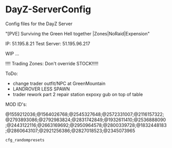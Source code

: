 # DayZ-ServerConfig

Config files for the DayZ Server

"[PVE] Surviving the Green Hell together |Zones|NoRaid|Expension"

IP: 51.195.8.21
Test Server: 51.195.96.217

WIP ...

!!!! Trading Zones: Don't override STOCK!!!!!


ToDo:
- change trader outfit/NPC at GreenMountain
- LANDROVER LESS SPAWN
- trader rework part 2
repair station expoxy gub on top of table



MOD ID's:

@1559212036;@1564026768;@2545327648;@2572331007;@2116157322;@2793893086;@2792983824;@2831742849;@1932611410;@2536888090;@2443122116;@2663169692;@2950964578;@2800339728;@1832448183;@2860643107;@2921256386;@2827018523;@2345073965


<!-- .......................................... -->  
<!-- add to econemycore.xml & cfgrandompreset.xml -->
<!-- .......................................... -->  

<ce folder="db_split">
    <!-- Vanilla Types Split -->
        <file name="VT_Ammo.xml" type="types" />
        <file name="VT_Animals.xml" type="types" />
        <file name="VT_Attachments.xml" type="types" />
        <file name="VT_Base.xml" type="types" />
        <file name="VT_Civ_Clothing.xml" type="types" />
        <file name="VT_Components.xml" type="types" />
        <file name="VT_Containers.xml" type="types" />
        <file name="VT_Drinks.xml" type="types" />
        <file name="VT_Explosives.xml" type="types" />
        <file name="VT_Food.xml" type="types" />
        <file name="VT_Life_Only.xml" type="types" />
        <file name="VT_Medical.xml" type="types" />
        <file name="VT_Melee.xml" type="types" />
        <file name="VT_Mil_Clothing.xml" type="types" />
        <file name="VT_Seasonal.xml" type="types" />
        <file name="VT_Tools.xml" type="types" />
        <file name="VT_Vehicles.xml" type="types" />
        <file name="VT_Weapons.xml" type="types" />
        <file name="VT_Zombies.xml" type="types" />
    </ce>

<ce folder="expansion_ce">
		<file name="expansion_types.xml" type="types" />
		<file name="expansion_spawnabletypes.xml" type="spawnabletypes" />
		<file name="expansion_events.xml" type="events" />
	</ce>

<ce folder="db_custom">
	<!-- Mod Types -->
		<file name="BL_BoomLayThings_types.xml" type="types" />
		<file name="CJ_LootChest-CJ187_types.xml" type="types" />
		<file name="CJ_LootChest-CJ187_cfgspawnabletypes.xml" type="spawnabletypes" />
		<file name="CP_CannabisPlus_types.xml" type="types" />
		<file name="MMG_cfgspawnabletypes.xml" type="spawnabletypes" />
		<file name="MMG_Storage.xml" type="types" />
		<file name="MMG_types_ADMINGEAR.xml" type="types" />
		<file name="MMG_types_alpine.xml" type="types" />
		<file name="MMG_types_atacs.xml" type="types" />
		<file name="MMG_types_black.xml" type="types" />
		<file name="MMG_types_carbines.xml" type="types" />
		<file name="MMG_types_dark_woodland.xml" type="types" />
		<file name="MMG_types_erdl.xml" type="types" />
		<file name="MMG_types_green.xml" type="types" />
		<file name="MMG_types_multicam.xml" type="types" />
		<file name="MMG_types_multicam_tropic.xml" type="types" />
		<file name="MMG_types_multicamblack.xml" type="types" />
		<file name="MMG_types_NBC+NVG.xml" type="types" />
		<file name="MMG_types_patches.xml" type="types" />
		<file name="MMG_types_police.xml" type="types" />
		<file name="MMG_types_tan.xml" type="types" />
		<file name="MMG_types_ucp.xml" type="types" />
		<file name="MMGCC_CivilianClothing_types.xml" type="types" />
		<file name="RUSForma_Types.xml" type="types" />
		<file name="SLC_Swords_types.xml" type="types" />
		<file name="SLC_Swords_spawnabletypes.xml" type="spawnabletypes" />
		<file name="SNAFU_types.xml" type="types" />
		<file name="SNAFU_spawnabletypes.xml" type="spawnabletypes" />
	</ce>
	
	cfg_randompresets
	
<cargo chance="0.15" name="toolsHermit">
				<item name="WeaponCleaningKit" chance="0.10" />
				<item name="Matchbox" chance="0.15" />
				<item name="CanOpener" chance="0.05" />
				<item name="Rope" chance="0.07" />
				<item name="Rag" chance="0.07" />
				<item name="CJ_Key1" chance="0.01" />
				<item name="CJ_Key2" chance="0.01" />
				<item name="Hatchet" chance="0.07" />
				<item name="StoneKnife" chance="0.1" />
				<item name="HuntingKnife" chance="0.08" />
				<item name="PurificationTablets" chance="0.05" />
				<item name="CharcoalTablets" chance="0.05" />
		</cargo>
		<cargo chance="0.25" name="toolsPolice">
				<item name="Battery9V" chance="0.1" />
				<item name="PersonalRadio" chance="0.1" />
				<item name="Flashlight" chance="0.15" />
				<item name="Roadflare" chance="0.2" />
				<item name="CombatKnife" chance="0.05" />
				<item name="Morphine" chance="0.05" />
				<item name="CJ_Key1" chance="0.01" />
				<item name="CJ_Key2" chance="0.01" />
				<item name="BandageDressing" chance="0.05" />
		</cargo>
		<cargo chance="0.35" name="toolsIndustrial">
				<item name="Pipe" chance="0.07" />
				<item name="Hatchet" chance="0.07" />
				<item name="Crowbar" chance="0.07" />
				<item name="Rope" chance="0.1" />
				<item name="DuctTape" chance="0.1" />
				<item name="CJ_Key2" chance="0.01" />
				<item name="Battery9V" chance="0.2" />
				<item name="Flashlight" chance="0.2" />
		</cargo>
		<cargo chance="0.1" name="mixArmy">
				<item name="SodaCan_Cola" chance="0.05" />
				<item name="SodaCan_Pipsi" chance="0.05" />
				<item name="SodaCan_Spite" chance="0.05" />
				<item name="TunaCan" chance="0.1" />
				<item name="SardinesCan" chance="0.05" />
				<item name="CJ_Key3" chance="0.01" />
				<item name="PeachesCan" chance="0.05" />
				<item name="SpaghettiCan" chance="0.05" />
				<item name="BakedBeansCan" chance="0.05" />
				<item name="TacticalBaconCan" chance="0.1" />
				<item name="Canteen" chance="0.1" />
				<item name="Ammo_45ACP" chance="0.2" />
				<item name="AmmoBox_45ACP_25Rnd" chance="0.05" />
				<item name="Ammo_762x39" chance="0.2" />
				<item name="AmmoBox_762x39_20Rnd" chance="0.05" />
				<item name="Ammo_762x54" chance="0.2" />
				<item name="AmmoBox_762x54_20Rnd" chance="0.05" />
		</cargo>




